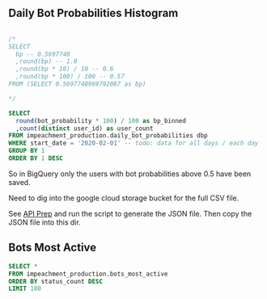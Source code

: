 















## Daily Bot Probabilities Histogram

```sql

/*
SELECT
  bp -- 0.5697740
  ,round(bp) -- 1.0
  ,round(bp * 10) / 10 -- 0.6
  ,round(bp * 100) / 100 -- 0.57
FROM (SELECT 0.5697740969792087 as bp)

*/

SELECT
  round(bot_probability * 100) / 100 as bp_binned
  ,count(distinct user_id) as user_count
FROM impeachment_production.daily_bot_probabilities dbp
WHERE start_date = '2020-02-01' -- todo: data for all days / each day
GROUP BY 1
ORDER BY 1 DESC

```

So in BigQuery only the users with bot probabilities above 0.5 have been saved.

Need to dig into the google cloud storage bucket for the full CSV file.

See [API Prep](https://github.com/s2t2/tweet-analyzer-py/pull/65/files) and run the script to generate the JSON file. Then copy the JSON file into this dir.




## Bots Most Active

```sql
SELECT *
FROM impeachment_production.bots_most_active
ORDER BY status_count DESC
LIMIT 100
```
